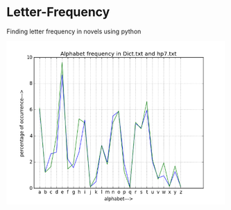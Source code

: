 # Letter-Frequency
Finding letter frequency in novels using python

![letter-frequency](https://github.com/deep-mine/Projects/blob/master/letter-frequency/figure_1.png)
